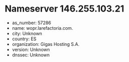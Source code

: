 # Nameserver 146.255.103.21

* as_number: 57286
* name: wopr.larefactoria.com.
* city: Unknown
* country: ES
* organization: Gigas Hosting S.A.
* version: Unknown
* dnssec: Unknown
